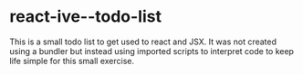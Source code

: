 # react-ive--todo-list
This is a small todo list to get used to react and JSX. It was not created using a bundler but instead using imported scripts to interpret code to keep life simple for this small exercise. 
